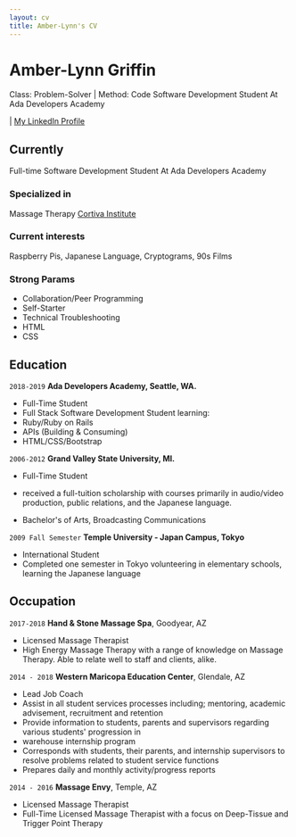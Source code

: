 ```yaml
---
layout: cv
title: Amber-Lynn's CV
---
```

# Amber-Lynn Griffin
Class: Problem-Solver | Method: Code Software Development Student At Ada Developers Academy

<div id="webaddress">
| <a href="https://www.linkedin.com/in/amber-lynn-griffin-52890215/">My LinkedIn Profile</a>
</div>


## Currently

Full-time Software Development Student At Ada Developers Academy

### Specialized in

Massage Therapy [Cortiva Institute](https://www.cortiva.edu/locations/phoenix/massage-therapy-school/)


### Current interests

Raspberry Pis, Japanese Language, Cryptograms, 90s Films

### Strong Params

- Collaboration/Peer Programming
- Self-Starter
- Technical Troubleshooting
- HTML
- CSS

## Education

`2018-2019`
__Ada Developers Academy, Seattle, WA.__
- Full-Time Student
- Full Stack Software Development Student learning:
- Ruby/Ruby on Rails
- APIs (Building & Consuming)
- HTML/CSS/Bootstrap


`2006-2012`
__Grand Valley State University, MI.__
- Full-Time Student
- received a full-tuition scholarship with courses primarily in audio/video production, public relations, and the Japanese language.

- Bachelor's of Arts, Broadcasting Communications


`2009 Fall Semester`
__Temple University - Japan Campus, Tokyo__

- International Student
- Completed one semester in Tokyo volunteering in elementary schools, learning the Japanese language


## Occupation

`2017-2018`
__Hand & Stone Massage Spa__, Goodyear, AZ

- Licensed Massage Therapist
- High Energy Massage Therapy with a range of knowledge on Massage Therapy. Able to relate well to staff and clients, alike.


`2014 - 2018`
__Western Maricopa Education Center__, Glendale, AZ

- Lead Job Coach
- Assist in all student services processes including; mentoring, academic advisement, recruitment and retention
- Provide information to students, parents and supervisors regarding various students&#39; progression in
- warehouse internship program
- Corresponds with students, their parents, and internship supervisors to resolve problems related to student service functions
- Prepares daily and monthly activity/progress reports


`2014 - 2016`
__Massage Envy__, Temple, AZ

- Licensed Massage Therapist
- Full-Time Licensed Massage Therapist with a focus on Deep-Tissue and Trigger Point Therapy

<!-- ### Footer

Last updated: Oct 2018 -->
